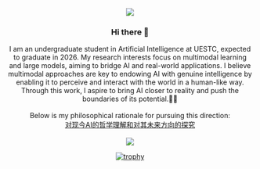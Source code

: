 <div align="center">

  <!-- dynamic typing effect 动态打字效果 -->
  <div>
    <a href="https://codeyu233.life/">
      <img src="https://readme-typing-svg.demolab.com?font=Fira+Code&pause=1000&width=435&lines=Change the World!&center=true&size=27" />
    </a>
  </div>


### Hi there 👋

I am an undergraduate student in Artificial Intelligence at UESTC, expected to graduate in 2026. My research interests focus on multimodal learning and large models, aiming to bridge AI and real-world applications. 
I believe multimodal approaches are key to endowing AI with genuine intelligence by enabling it to perceive and interact with the world in a human-like way. 
Through this work, I aspire to bring AI closer to reality and push the boundaries of its potential.🔭🔭 
<br/>
<br/>
Below is my philosophical rationale for pursuing this direction:
<br/>
[对现今AI的哲学理解和对其未来方向的探究](https://www.codeyu233.life/2024/11/10/%E5%AF%B9%E7%8E%B0%E4%BB%8AAI%E7%9A%84%E5%93%B2%E5%AD%A6%E7%90%86%E8%A7%A3%E5%92%8C%E5%AF%B9%E5%85%B6%E6%9C%AA%E6%9D%A5%E6%96%B9%E5%90%91%E7%9A%84%E6%8E%A2%E7%A9%B6/)
<br/>
<br/>
<a href="https://passer-by.com/" target="_blank"><img align="center" src="https://github-readme-stats.vercel.app/api?username=codeYu233&show_icons=true&count_private=false&theme=vue-dark" /></a>

[![trophy](https://github-profile-trophy.vercel.app/?username=codeYu233)](https://github.com/ryo-ma/github-profile-trophy)
